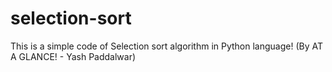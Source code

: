 # selection-sort

This is a simple code of Selection sort algorithm in Python language! (By AT A GLANCE! - Yash Paddalwar)

